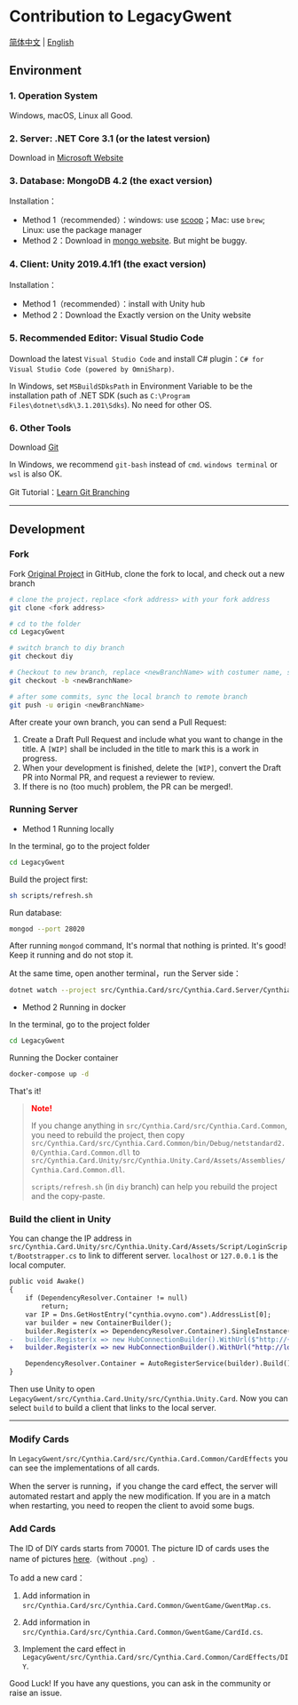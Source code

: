 # Contribution to LegacyGwent

[简体中文](CONTRIBUTING.md) | [English](CONTRIBUTING_EN.md)

## Environment

### 1. Operation System

Windows, macOS, Linux all Good.

### 2. Server: .NET Core 3.1 (or the latest version)

Download in [Microsoft Website](https://dotnet.microsoft.com/download/dotnet/3.1)

### 3. Database: MongoDB 4.2 (the exact version)

Installation：

- Method 1（recommended）：windows: use [scoop](https://scoop.sh/)；Mac: use `brew`; Linux: use the package manager
- Method 2：Download in [mongo website](https://docs.mongodb.com/manual/administration/install-community/). But might be buggy.

### 4. Client: Unity 2019.4.1f1 (the exact version)

Installation：

- Method 1（recommended）：install with Unity hub
- Method 2：Download the Exactly version on the Unity website

### 5. Recommended Editor: Visual Studio Code

Download the latest `Visual Studio Code` and install C# plugin：`C# for Visual Studio Code (powered by OmniSharp)`.

In Windows, set `MSBuildSDksPath` in Environment Variable to be the installation path of .NET SDK (such as `C:\Program Files\dotnet\sdk\3.1.201\Sdks`). No need for other OS.

### 6. Other Tools

Download [Git](https://git-scm.com/downloads)

In Windows, we recommend `git-bash` instead of `cmd`. `windows terminal` or `wsl` is also OK.

Git Tutorial：[Learn Git Branching](https://learngitbranching.js.org/?locale=zh_CN)

---

## Development

### Fork

Fork [Original Project](https://github.com/LegacyGwent/LegacyGwent) in GitHub, clone the fork to local, and check out a new branch

```bash
# clone the project，replace <fork address> with your fork address
git clone <fork address>

# cd to the folder
cd LegacyGwent

# switch branch to diy branch
git checkout diy

# Checkout to new branch, replace <newBranchName> with costumer name, such as mydiy
git checkout -b <newBranchName>

# after some commits, sync the local branch to remote branch
git push -u origin <newBranchName>
```

After create your own branch, you can send a Pull Request:

1. Create a Draft Pull Request and include what you want to change in the title. A `[WIP]` shall be included in the title to mark this is a work in progress.
2. When your development is finished, delete the `[WIP]`, convert the Draft PR into Normal PR, and request a reviewer to review.
3. If there is no (too much) problem, the PR can be merged!.

### Running Server

- Method 1 Running locally

In the terminal, go to the project folder

```bash
cd LegacyGwent
```

Build the project first:

```bash
sh scripts/refresh.sh
```

Run database:

```bash
mongod --port 28020
```

After running `mongod` command, It's normal that nothing is printed. It's good! Keep it running and do not stop it.

At the same time, open another terminal，run the Server side：

```bash
dotnet watch --project src/Cynthia.Card/src/Cynthia.Card.Server/Cynthia.Card.Server.csproj run
```

- Method 2 Running in docker

In the terminal, go to the project folder

```bash
cd LegacyGwent
```

Running the Docker container

```bash
docker-compose up -d
```

That's it!

><font color=red>__Note!__</font>
>
>If you change anything in `src/Cynthia.Card/src/Cynthia.Card.Common`, you need to rebuild the project, then copy `src/Cynthia.Card/src/Cynthia.Card.Common/bin/Debug/netstandard2.0/Cynthia.Card.Common.dll` to `src/Cynthia.Card.Unity/src/Cynthia.Unity.Card/Assets/Assemblies/Cynthia.Card.Common.dll`.
>
>`scripts/refresh.sh` (in `diy` branch) can help you rebuild the project and the copy-paste.

### Build the client in Unity

You can change the IP address in `src/Cynthia.Card.Unity/src/Cynthia.Unity.Card/Assets/Script/LoginScript/Bootstrapper.cs` to link to different server. `localhost` or `127.0.0.1` is the local computer.

```diff
public void Awake()
{
    if (DependencyResolver.Container != null)
        return;
    var IP = Dns.GetHostEntry("cynthia.ovyno.com").AddressList[0];
    var builder = new ContainerBuilder();
    builder.Register(x => DependencyResolver.Container).SingleInstance();
-   builder.Register(x => new HubConnectionBuilder().WithUrl($"http://{IP}:5005/hub/gwent").Build()).Named<HubConnection>("game").SingleInstance();
+   builder.Register(x => new HubConnectionBuilder().WithUrl("http://localhost:5005/hub/gwent").Build()).Named<HubConnection>("game").SingleInstance();

    DependencyResolver.Container = AutoRegisterService(builder).Build();
}
```

Then use Unity to open `LegacyGwent/src/Cynthia.Card.Unity/src/Cynthia.Unity.Card`. Now you can select `build` to build a client that links to the local server.

---

### Modify Cards

In `LegacyGwent/src/Cynthia.Card/src/Cynthia.Card.Common/CardEffects` you can see the implementations of all cards.

When the server is running，if you change the card effect, the server will automated restart and apply the new modification. If you are in a match when restarting, you need to reopen the client to avoid some bugs.

### Add Cards

The ID of DIY cards starts from 70001. The picture ID of cards uses the name of pictures [here](https://github.com/neal2018/GwentResource/tree/master/FromHC/formatted_only_hc).（without `.png`）.

To add a new card：

1. Add information in `src/Cynthia.Card/src/Cynthia.Card.Common/GwentGame/GwentMap.cs`.

2. Add information in `src/Cynthia.Card/src/Cynthia.Card.Common/GwentGame/CardId.cs`.

3. Implement the card effect in `LegacyGwent/src/Cynthia.Card/src/Cynthia.Card.Common/CardEffects/DIY`.

Good Luck! If you have any questions, you can ask in the community or raise an issue.
